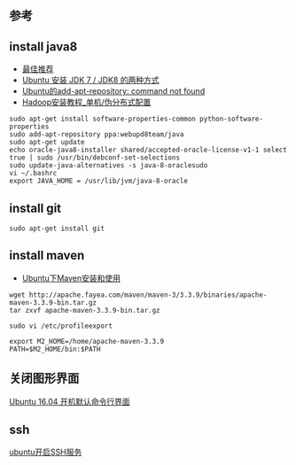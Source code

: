 ## 参考

## install java8
* [最佳推荐](https://blog.csdn.net/rflyee/article/details/8989663)
* [Ubuntu 安装 JDK 7 / JDK8 的两种方式](http://www.cnblogs.com/a2211009/p/4265225.html)
* [Ubuntu的add-apt-repository: command not found](http://blog.csdn.net/dogfish/article/details/67150703)
* [Hadoop安装教程_单机/伪分布式配置](http://www.powerxing.com/install-hadoop/)
````aidl
sudo apt-get install software-properties-common python-software-properties  
sudo add-apt-repository ppa:webupd8team/java
sudo apt-get update
echo oracle-java8-installer shared/accepted-oracle-license-v1-1 select true | sudo /usr/bin/debconf-set-selections
sudo update-java-alternatives -s java-8-oraclesudo
vi ~/.bashrc 
export JAVA_HOME = /usr/lib/jvm/java-8-oracle
````
## install git
````aidl
sudo apt-get install git
````

## install maven
* [Ubuntu下Maven安装和使用](http://blog.csdn.net/ac_dao_di/article/details/54233520)
````aidl
wget http://apache.fayea.com/maven/maven-3/3.3.9/binaries/apache-maven-3.3.9-bin.tar.gz
tar zxvf apache-maven-3.3.9-bin.tar.gz

sudo vi /etc/profileexport

export M2_HOME=/home/apache-maven-3.3.9
PATH=$M2_HOME/bin:$PATH

````

## 关闭图形界面
[Ubuntu 16.04 开机默认命令行界面](https://wiki.zthxxx.me/wiki/%E6%8A%80%E6%9C%AF%E5%BC%80%E5%8F%91/Linux/Ubuntu/Ubuntu-16-%E5%BC%80%E6%9C%BA%E9%BB%98%E8%AE%A4%E5%91%BD%E4%BB%A4%E8%A1%8C%E7%95%8C%E9%9D%A2/)

## ssh
[ubuntu开启SSH服务](http://www.cnblogs.com/xiazh/archive/2010/08/13/1798844.html)